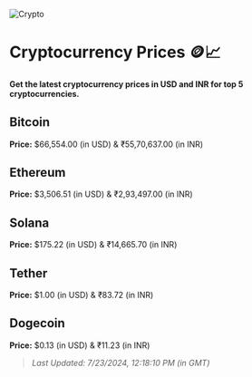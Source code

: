 
![Crypto](https://www.techguide.com.au/wp-content/uploads/2020/11/crypto3.jpeg)

# Cryptocurrency Prices 🪙📈

#### Get the latest cryptocurrency prices in USD and INR for top 5 cryptocurrencies.

## Bitcoin

**Price:** $66,554.00 (in USD) & ₹55,70,637.00 (in INR)

## Ethereum

**Price:** $3,506.51 (in USD) & ₹2,93,497.00 (in INR)

## Solana

**Price:** $175.22 (in USD) & ₹14,665.70 (in INR)

## Tether

**Price:** $1.00 (in USD) & ₹83.72 (in INR)

## Dogecoin

**Price:** $0.13 (in USD) & ₹11.23 (in INR)

> _Last Updated: 7/23/2024, 12:18:10 PM (in GMT)_
